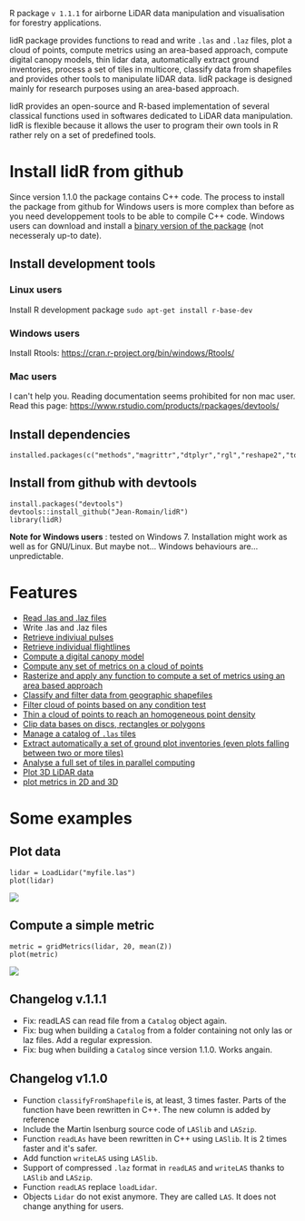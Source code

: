 R package `v 1.1.1` for airborne LiDAR data manipulation and visualisation for forestry applications. 

lidR package provides functions to read and write `.las` and `.laz` files, plot a cloud of points, compute metrics using an area-based approach, compute digital canopy models, thin lidar data, automatically extract ground inventories, process a set of tiles in multicore, classify data from shapefiles and provides other tools to manipulate liDAR data. lidR package is designed mainly for research purposes using an area-based approach.

lidR provides an open-source and R-based implementation of several classical functions used in softwares dedicated to LiDAR data manipulation. lidR is flexible because it allows the user to program their own tools in R rather rely on a set of predefined tools.

# Install lidR from github

Since version 1.1.0 the package contains C++ code. The process to install the package from github for Windows users is more complex than before as you need developpement tools to be able to compile C++ code. Windows users can download and install a [binary version of the package](https://github.com/Jean-Romain/lidR/tree/gh-pages/win-bin/) (not necesseraly up-to date).
    
## Install development tools

### Linux users

Install R development package `sudo apt-get install r-base-dev`

### Windows users

Install Rtools: https://cran.r-project.org/bin/windows/Rtools/

### Mac users

I can't help you. Reading documentation seems prohibited for non mac user. Read this page: https://www.rstudio.com/products/rpackages/devtools/

## Install dependencies

    installed.packages(c("methods","magrittr","dtplyr","rgl","reshape2","tools","parallel","fields","raster","rgdal","plyr","rgeos","data.table","dplyr","sp","Rcpp"))

## Install from github with devtools

    install.packages("devtools")
    devtools::install_github("Jean-Romain/lidR")
    library(lidR)

**Note for Windows users** : tested on Windows 7. Installation might work as well as for GNU/Linux. But maybe not... Windows behaviours are... unpredictable.
    
# Features 

- [Read .las and .laz files](http://jean-romain.github.io/lidR/loadLidar.html)
- Write .las and .laz files
- [Retrieve indiviual pulses](http://jean-romain.github.io/lidR/loadLidar.html#dynamically-computed-fields)
- [Retrieve individual flightlines](http://jean-romain.github.io/lidR/loadLidar.html#dynamically-computed-fields)
- [Compute a digital canopy model](http://jean-romain.github.io/lidR/canopy.html)
- [Compute any set of metrics on a cloud of points](http://jean-romain.github.io/lidR/gridMetrics.html#cloudmetrics)
- [Rasterize and apply any function to compute a set of metrics using an area based approach](http://jean-romain.github.io/lidR/gridMetrics.html)
- [Classify and filter data from geographic shapefiles](http://jean-romain.github.io/lidR/classifyFromShapefile.html)
- [Filter cloud of points based on any condition test](http://jean-romain.github.io/lidR/extract.html)
- [Thin a cloud of points to reach an homogeneous point density](http://jean-romain.github.io/lidR/thin.html)
- [Clip data bases on discs, rectangles or polygons](http://jean-romain.github.io/lidR/clip.html)
- [Manage a catalog of `.las` tiles](http://jean-romain.github.io/lidR/catalog.html)
- [Extract automatically a set of ground plot inventories (even plots falling between two or more tiles)](http://jean-romain.github.io/lidR/catalog.html#extract-a-ground-inventory)
- [Analyse a full set of tiles in parallel computing](http://jean-romain.github.io/lidR/catalog.html)
- [Plot 3D LiDAR data](http://jean-romain.github.io/lidR/plotLidar.html)
- [plot metrics in 2D and 3D](http://jean-romain.github.io/lidR/gridMetrics.html)
    
# Some examples
     
## Plot data

	lidar = LoadLidar("myfile.las")
	plot(lidar)

![](https://github.com/Jean-Romain/lidR/blob/gh-pages/images/plot3d_1.jpg)

## Compute a simple metric

    metric = gridMetrics(lidar, 20, mean(Z))
    plot(metric)

![](https://github.com/Jean-Romain/lidR/blob/gh-pages/images/gridMetrics-mean.jpg)

## Changelog v.1.1.1

- Fix: readLAS can read file from a `Catalog` object again.
- Fix: bug when building a `Catalog` from a folder containing not only las or laz files. Add a regular expression.
- Fix: bug when building a `Catalog` since version 1.1.0. Works angain.

## Changelog v1.1.0

- Function `classifyFromShapefile` is, at least, 3 times faster. Parts of the function have been rewritten in C++. The new column is added by reference
- Include the Martin Isenburg source code of `LASlib` and `LASzip`.
- Function `readLAs` have been rewritten in C++ using `LASlib`. It is 2 times faster and it's safer.
- Add function `writeLAS` using `LASlib`.
- Support of compressed `.laz` format in `readLAS` and `writeLAS` thanks to `LASlib` and `LASzip`.
- Function `readLAS` replace `loadLidar`.
- Objects `Lidar` do not exist anymore. They are called `LAS`. It does not change anything for users.
